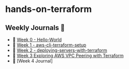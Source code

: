 # hands-on-terraform

## Weekly Journals 📔
- 📅 [Week 0 - Hello-World](./hello-world/README0.md)
- 📅 [Week 1 - aws-cli-terraform-setup](./aws-cli-terraform-setup/main.tf)
- 📅 [Week 2 - deploying-servers-with-terraform](./deploying-servers-with-terraform/week02.md)
- 📅 [Week 3 Exploring AWS VPC Peering with Terraform](./aws-vpc-peering-with-terraform/README.md)
- 📅 [Week 4 Journal]

